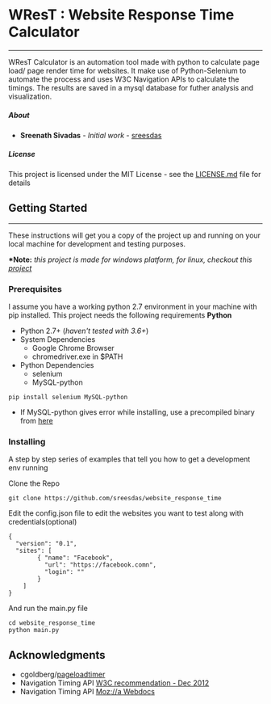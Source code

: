 # WResT : Website Response Time Calculator
___
WResT Calculator is an automation tool made with python to calculate page load/ page render time for websites.
It make use of Python-Selenium to automate the process and uses W3C Navigation APIs to calculate the timings.
The results are saved in a mysql database for futher analysis and visualization.
##### About
* **Sreenath Sivadas** - *Initial work* - [sreesdas](https://github.com/sreesdas)

##### License
This project is licensed under the MIT License - see the [LICENSE.md](LICENSE.md) file for details

## Getting Started
***

These instructions will get you a copy of the project up and running on your local machine for development and testing purposes. 

__*Note:__ *this project is made for windows platform, for linux, checkout this [project](https://github.com/cgoldberg/pageloadtimer)*

### Prerequisites

I assume you have a working python 2.7 environment in your machine with pip installed.
This project needs the following requirements
__Python__
- Python 2.7+ (_haven't tested with 3.6+_)
- System Dependencies
    - Google Chrome Browser
    - chromedriver.exe in $PATH
- Python Dependencies
    - selenium
    - MySQL-python

```
pip install selenium MySQL-python
```
* If MySQL-python gives error while installing, use a precompiled binary from [here](https://sourceforge.net/projects/mysql-python/)

### Installing

A step by step series of examples that tell you how to get a development env running

Clone the Repo

```
git clone https://github.com/sreesdas/website_response_time
```

Edit the config.json file to edit the websites you want to test along with credentials(optional)

```
{
  "version": "0.1",
  "sites": [
    	{ "name": "Facebook",
          "url": "https://facebook.comn",
          "login": ""
        }
    ]
}
```

And run the main.py file

```
cd website_response_time
python main.py
```

## Acknowledgments

* cgoldberg/[pageloadtimer](https://github.com/cgoldberg/pageloadtimer)
* Navigation Timing API [W3C recommendation - Dec 2012]( http://www.w3.org/TR/navigation-timing/)
* Navigation Timing API [Moz://a Webdocs]( https://developer.mozilla.org/en-US/docs/Navigation_timing)
